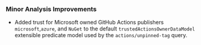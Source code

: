 ### Minor Analysis Improvements

* Added trust for Microsoft owned GitHub Actions publishers `microsoft`,`azure`, and `NuGet` to the default `trustedActionsOwnerDataModel` extensible predicate model used by the `actions/unpinned-tag` query.
